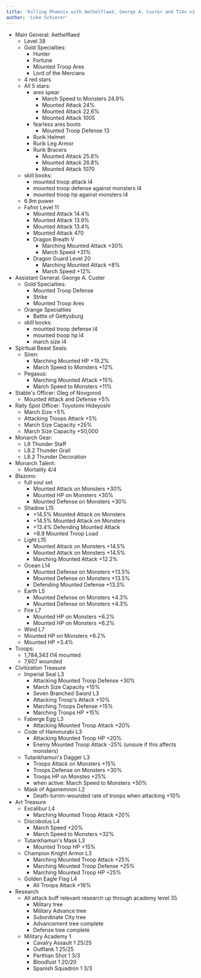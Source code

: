 ```yaml
---
title: 'Killing Phoenix with Aethelflaed, George A. Custer and T14s v2'
author: 'Luke Schierer'
---
```


- Main General: Aethelflaed
  - Level 38
  - Gold Specialties:
    - Hunter
    - Fortune
    - Mounted Troop Ares
    - Lord of the Mercians
  - 4 red stars
  - All 5 stars:
    - ares spear
      - March Speed to Monsters 24.9%
      - Mounted Attack 24%
      - Mounted Attack 22.6%
      - Mounted Attack 1005
    - fearless ares boots
      - Mounted Troop Defense 13
    - Rurik Helmet
    - Rurik Leg Armor
    - Rurik Bracers
      - Mounted Attack 25.6%
      - Mounted Attack 26.8%
      - Mounted Attack 1070
  - skill books:
    - mounted troop attack l4
    - mounted troop defense against monsters l4
    - mounted troop hp against monsters l4
  - 6.9m power
  - Fafnir Level 11
    - Mounted Attack 14.4%
    - Mounted Attack 13.9%
    - Mounted Attack 13.4%
    - Mounted Attack 470
    - Dragon Breath V
      - Marching Mounted Attack +30%
      - March Speed +31%
    - Dragon Guard Level 20
      - Marching Mounted Attack +8%
      - March Speed +12%
- Assistant General: George A. Custer
  - Gold Specialties:
    - Mounted Troop Defense
    - Strike
    - Mounted Troop Ares
  - Orange Specialties
    - Battle of Gettysburg
  - skill books:
    - mounted troop defense l4
    - mounted troop hp l4
    - march size l4
- Spiritual Beast Seals:
  - Siren:
    - Marching Mounted HP +19.2%
    - March Speed to Monsters +12%
  - Pegasus:
    - Marching Mounted Attack +15%
    - March Speed to Monsters +11%
- Stable's Officer: Oleg of Novgorod
  - Mounted Attack and Defense +5%
- Rally Spot Officer: Toyotomi Hideyoshi
  - March Size +5%
  - Attacking Troops Attack +5%
  - March Size Capacity +25%
  - March Size Capacity +50,000
- Monarch Gear:
  - L9 Thunder Staff
  - L8.2 Thunder Grail
  - L8.2 Thunder Decoration
- Monarch Talent:
  - Mortality 4/4
- Blazons:
  - full soul set
    - Mounted Attack on Monsters +30%
    - Mounted HP on Monsters +30%
    - Mounted Defense on Monsters +30%
  - Shadow L15
    - +14.5% Mounted Attack on Monsters
    - +14.5% Mounted Attack on Monsters
    - +13.4% Defending Mounted Attack
    - +8.9 Mounted Troop Load
  - Light L15
    - Mounted Attack on Monsters +14.5%
    - Mounted Attack on Monsters +14.5%
    - Marching Mounted Attack +12.2%
  - Ocean L14
    - Mounted Defense on Monsters +13.5%
    - Mounted Defense on Monsters +13.5%
    - Defending Mounted Defense +13.3%
  - Earth L5
    - Mounted Defense on Monsters +4.3%
    - Mounted Defense on Monsters +4.3%
  - Fire L7
    - Mounted HP on Monsters +6.2%
    - Mounted HP on Monsters +6.2%
  - Wind L7
  - Mounted HP on Monsters +6.2%
  - Mounted HP +3.4%
- Troops:
  - 1,784,343 t14 mounted
  - 7,607 wounded
- Civilization Treasure
  - Imperial Seal L3
    - Attacking Mounted Troop Defense +30%
    - March Size Capacity +15%
    - Seven Branched Sword L3
    - Attacking Troop's Attack +10%
    - Marching Troops Defense +15%
    - Marching Troops HP +15%
  - Faberge Egg L3
    - Attacking Mounted Troop Attack +20%
  - Code of Hammurabi L3
    - Attacking Mounted Troop HP +20%
    - Enemy Mounted Troop Attack -25% (unsure if this affects monsters)
  - Tutankhamun's Dagger L3
    - Troops Attack on Monsters +15%
    - Troops Defense on Monsters +30%
    - Troops HP on Monstes +25%
    - when active: March Speed to Monsters +50%
  - Mask of Agamemnon L2
    - Death-turnin-wounded rate of troops when attacking +10%
- Art Treasure
  - Excalibur L4
    - Marching Mounted Troop Attack +20%
  - Discobolus L4
    - March Speed +20%
    - March Speed to Monsters +32%
  - Tutankhamun's Mask L3
    - Mounted Troop HP +15%
  - Champion Knight Armor L3
    - Marching Mounted Troop Attack +25%
    - Marching Mounted Troop Defense +25%
    - Marching Mounted Troop HP +25%
  - Golden Eagle Flag L4
    - All Troops Attack +16%
- Research
  - All attack buff relevant research up through academy level 35
    - Military tree
    - Military Advance tree
    - Subordinate City tree
    - Advancement tree complete
    - Defense tree complete
  - Military Academy 1
    - Cavalry Assault 1 25/25
    - Outflank 1 25/25
    - Parthian Shot 1 3/3
    - Bloodlust 1 20/20
    - Spanish Squadron 1 3/3
